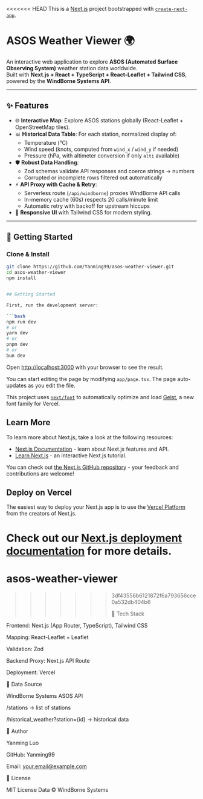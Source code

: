 <<<<<<< HEAD
This is a [Next.js](https://nextjs.org) project bootstrapped with [`create-next-app`](https://nextjs.org/docs/app/api-reference/cli/create-next-app).
# ASOS Weather Viewer 🌍

An interactive web application to explore **ASOS (Automated Surface Observing System)** weather station data worldwide.  
Built with **Next.js + React + TypeScript + React-Leaflet + Tailwind CSS**, powered by the **WindBorne Systems API**.

---

## ✨ Features

- 🌐 **Interactive Map**: Explore ASOS stations globally (React-Leaflet + OpenStreetMap tiles).  
- 📊 **Historical Data Table**: For each station, normalized display of:
  - Temperature (°C)  
  - Wind speed (knots, computed from `wind_x` / `wind_y` if needed)  
  - Pressure (hPa, with altimeter conversion if only `alti` available)  
- 🛡️ **Robust Data Handling**:
  - Zod schemas validate API responses and coerce strings → numbers  
  - Corrupted or incomplete rows filtered out automatically  
- ⚡ **API Proxy with Cache & Retry**:
  - Serverless route (`/api/windborne`) proxies WindBorne API calls  
  - In-memory cache (60s) respects 20 calls/minute limit  
  - Automatic retry with backoff for upstream hiccups  
- 📱 **Responsive UI** with Tailwind CSS for modern styling.

---

## 🚀 Getting Started

### Clone & Install
```bash
git clone https://github.com/Yanming99/asos-weather-viewer.git
cd asos-weather-viewer
npm install


## Getting Started

First, run the development server:

```bash
npm run dev
# or
yarn dev
# or
pnpm dev
# or
bun dev
```

Open [http://localhost:3000](http://localhost:3000) with your browser to see the result.

You can start editing the page by modifying `app/page.tsx`. The page auto-updates as you edit the file.

This project uses [`next/font`](https://nextjs.org/docs/app/building-your-application/optimizing/fonts) to automatically optimize and load [Geist](https://vercel.com/font), a new font family for Vercel.

## Learn More

To learn more about Next.js, take a look at the following resources:

- [Next.js Documentation](https://nextjs.org/docs) - learn about Next.js features and API.
- [Learn Next.js](https://nextjs.org/learn) - an interactive Next.js tutorial.

You can check out [the Next.js GitHub repository](https://github.com/vercel/next.js) - your feedback and contributions are welcome!

## Deploy on Vercel

The easiest way to deploy your Next.js app is to use the [Vercel Platform](https://vercel.com/new?utm_medium=default-template&filter=next.js&utm_source=create-next-app&utm_campaign=create-next-app-readme) from the creators of Next.js.

Check out our [Next.js deployment documentation](https://nextjs.org/docs/app/building-your-application/deploying) for more details.
=======
# asos-weather-viewer
>>>>>>> 3df43556b6121872f6a793656cce0a532db404b6
>>>>>>>
>>>>>>> 🔧 Tech Stack

Frontend: Next.js (App Router, TypeScript), Tailwind CSS

Mapping: React-Leaflet + Leaflet

Validation: Zod

Backend Proxy: Next.js API Route

Deployment: Vercel

📡 Data Source

WindBorne Systems ASOS API

/stations → list of stations

/historical_weather?station={id} → historical data

👤 Author

Yanming Luo

GitHub: Yanming99

Email: your.email@example.com

📜 License

MIT License
Data © WindBorne Systems

